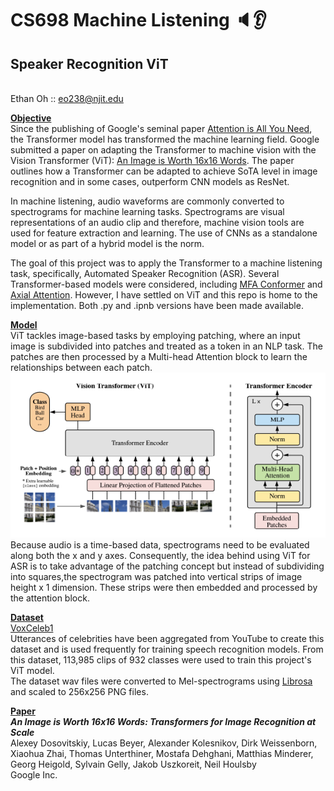 <H1>CS698 Machine Listening 🔈👂</H1>
<H2>Speaker Recognition ViT</H2>

<br> Ethan Oh :: <a href="mailto:eo238@njit.edu">eo238@njit.edu</a>
</p>

<p><u><b>Objective</b></u>
<br>Since the publishing of Google's seminal paper <a href="https://arxiv.org/abs/1706.03762">
Attention is All You Need</a>, the Transformer model has transformed the machine learning
field. Google submitted a paper on adapting the Transformer to machine vision with the 
Vision Transformer (ViT): <a href="https://arxiv.org/abs/2010.11929"> An Image is Worth 16x16
Words</a>. The paper outlines how a Transformer can be adapted to achieve SoTA level in image
recognition and in some cases, outperform CNN models as ResNet.

In machine listening, audio waveforms are commonly converted to spectrograms for machine
learning tasks. Spectrograms are visual representations of an audio clip and therefore, 
machine vision tools are used for feature extraction and learning. The use of CNNs as a 
standalone model or as part of a hybrid model is the norm.

The goal of this project was to apply the Transformer to a machine listening task, 
specifically, Automated Speaker Recognition (ASR). Several Transformer-based models were 
considered, including <a href="https://arxiv.org/abs/2203.15249">MFA Conformer</a> and 
<a href="https://arxiv.org/abs/1912.12180">Axial Attention</a>. However, I have settled 
on ViT and this repo is home to the implementation. Both .py and .ipnb versions have been 
made available.
</p>

<p><u><b>Model</b></u>
<br>ViT tackles image-based tasks by employing patching, where an input image is subdivided
into patches and treated as a token in an NLP task. The patches are then processed by a
Multi-head Attention block to learn the relationships between each patch.
<br><img src="./papers/ViT_pipeline.png">
<br>Because audio is a time-based data, spectrograms need to be evaluated along both the 
x and y axes. Consequently, the idea behind using ViT for ASR is to take advantage of the 
patching concept but instead of subdividing into squares,the spectrogram was patched into 
vertical strips of image height x 1 dimension. These strips were then embedded and 
processed by the attention block.
</p>

<p><u><b>Dataset</b></u>
<br><a href="https://www.robots.ox.ac.uk/~vgg/data/voxceleb/">VoxCeleb1</a>
<br>Utterances of celebrities have been aggregated from YouTube to create this dataset and 
is used frequently for training speech recognition models. From this dataset, 113,985 clips 
of 932 classes were used to train this project's ViT model.
<br> The dataset wav files were converted to Mel-spectrograms using 
<a href="https://github.com/librosa/librosa">Librosa</a> and scaled to 256x256 PNG files.
</p>

<p><u><b>Paper</b></u>
<br><i><b>An Image is Worth 16x16 Words: Transformers for Image Recognition at Scale</b></i>
<br>Alexey Dosovitskiy, Lucas Beyer, Alexander Kolesnikov, Dirk Weissenborn, Xiaohua Zhai, Thomas Unterthiner, Mostafa Dehghani, Matthias Minderer, Georg Heigold, Sylvain Gelly, Jakob Uszkoreit, Neil Houlsby
<br>Google Inc.
</p>